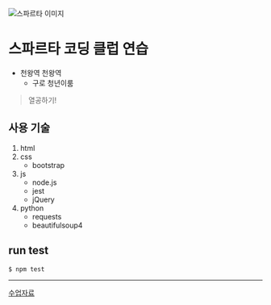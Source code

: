 ![스파르타 이미지](https://spartacodingclub.kr/static/v5/images/imageTan_Q&A.png)


# 스파르타 코딩 클럽 연습
* 천왕역 천왕역
    * 구로 청년이룸
   
> 열공하기! 

## 사용 기술

1. html
2. css
   * bootstrap
3. js
    * node.js
    * jest
    * jQuery
4. python
    * requests
    * beautifulsoup4

## run test


```shell
$ npm test
```

---

[수업자료](https://bit.ly/spataD)